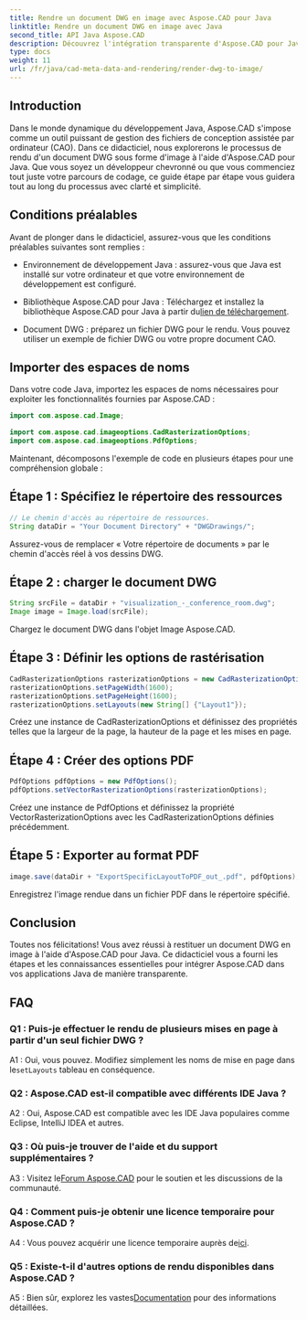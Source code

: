```yaml
---
title: Rendre un document DWG en image avec Aspose.CAD pour Java
linktitle: Rendre un document DWG en image avec Java
second_title: API Java Aspose.CAD
description: Découvrez l'intégration transparente d'Aspose.CAD pour Java dans le rendu des documents DWG en images. Suivez notre guide étape par étape pour des résultats efficaces.
type: docs
weight: 11
url: /fr/java/cad-meta-data-and-rendering/render-dwg-to-image/
---
```

## Introduction

Dans le monde dynamique du développement Java, Aspose.CAD s'impose comme un outil puissant de gestion des fichiers de conception assistée par ordinateur (CAO). Dans ce didacticiel, nous explorerons le processus de rendu d'un document DWG sous forme d'image à l'aide d'Aspose.CAD pour Java. Que vous soyez un développeur chevronné ou que vous commenciez tout juste votre parcours de codage, ce guide étape par étape vous guidera tout au long du processus avec clarté et simplicité.

## Conditions préalables

Avant de plonger dans le didacticiel, assurez-vous que les conditions préalables suivantes sont remplies :

- Environnement de développement Java : assurez-vous que Java est installé sur votre ordinateur et que votre environnement de développement est configuré.

-  Bibliothèque Aspose.CAD pour Java : Téléchargez et installez la bibliothèque Aspose.CAD pour Java à partir du[lien de téléchargement](https://releases.aspose.com/cad/java/).

- Document DWG : préparez un fichier DWG pour le rendu. Vous pouvez utiliser un exemple de fichier DWG ou votre propre document CAO.

## Importer des espaces de noms

Dans votre code Java, importez les espaces de noms nécessaires pour exploiter les fonctionnalités fournies par Aspose.CAD :

```java
import com.aspose.cad.Image;

import com.aspose.cad.imageoptions.CadRasterizationOptions;
import com.aspose.cad.imageoptions.PdfOptions;
```

Maintenant, décomposons l'exemple de code en plusieurs étapes pour une compréhension globale :

## Étape 1 : Spécifiez le répertoire des ressources

```java
// Le chemin d'accès au répertoire de ressources.
String dataDir = "Your Document Directory" + "DWGDrawings/";
```

Assurez-vous de remplacer « Votre répertoire de documents » par le chemin d'accès réel à vos dessins DWG.

## Étape 2 : charger le document DWG

```java
String srcFile = dataDir + "visualization_-_conference_room.dwg";
Image image = Image.load(srcFile);
```

Chargez le document DWG dans l'objet Image Aspose.CAD.

## Étape 3 : Définir les options de rastérisation

```java
CadRasterizationOptions rasterizationOptions = new CadRasterizationOptions();
rasterizationOptions.setPageWidth(1600);
rasterizationOptions.setPageHeight(1600);
rasterizationOptions.setLayouts(new String[] {"Layout1"});
```

Créez une instance de CadRasterizationOptions et définissez des propriétés telles que la largeur de la page, la hauteur de la page et les mises en page.

## Étape 4 : Créer des options PDF

```java
PdfOptions pdfOptions = new PdfOptions();
pdfOptions.setVectorRasterizationOptions(rasterizationOptions);
```

Créez une instance de PdfOptions et définissez la propriété VectorRasterizationOptions avec les CadRasterizationOptions définies précédemment.

## Étape 5 : Exporter au format PDF

```java
image.save(dataDir + "ExportSpecificLayoutToPDF_out_.pdf", pdfOptions);
```

Enregistrez l'image rendue dans un fichier PDF dans le répertoire spécifié.

## Conclusion

Toutes nos félicitations! Vous avez réussi à restituer un document DWG en image à l'aide d'Aspose.CAD pour Java. Ce didacticiel vous a fourni les étapes et les connaissances essentielles pour intégrer Aspose.CAD dans vos applications Java de manière transparente.

## FAQ

### Q1 : Puis-je effectuer le rendu de plusieurs mises en page à partir d'un seul fichier DWG ?

 A1 : Oui, vous pouvez. Modifiez simplement les noms de mise en page dans le`setLayouts` tableau en conséquence.

### Q2 : Aspose.CAD est-il compatible avec différents IDE Java ?

A2 : Oui, Aspose.CAD est compatible avec les IDE Java populaires comme Eclipse, IntelliJ IDEA et autres.

### Q3 : Où puis-je trouver de l'aide et du support supplémentaires ?

 A3 : Visitez le[Forum Aspose.CAD](https://forum.aspose.com/c/cad/19) pour le soutien et les discussions de la communauté.

### Q4 : Comment puis-je obtenir une licence temporaire pour Aspose.CAD ?

 A4 : Vous pouvez acquérir une licence temporaire auprès de[ici](https://purchase.aspose.com/temporary-license/).

### Q5 : Existe-t-il d'autres options de rendu disponibles dans Aspose.CAD ?

 A5 : Bien sûr, explorez les vastes[Documentation](https://reference.aspose.com/cad/java/) pour des informations détaillées.